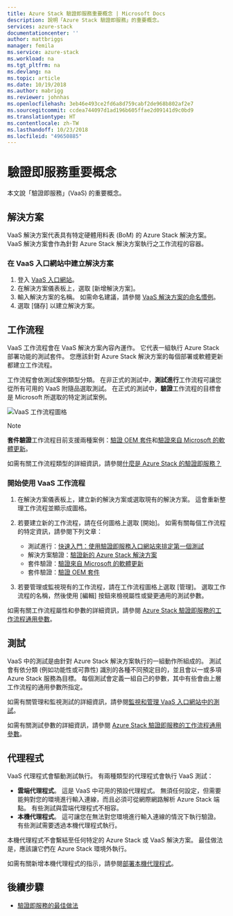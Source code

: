 ```yaml
---
title: Azure Stack 驗證即服務重要概念 | Microsoft Docs
description: 說明「Azure Stack 驗證即服務」的重要概念。
services: azure-stack
documentationcenter: ''
author: mattbriggs
manager: femila
ms.service: azure-stack
ms.workload: na
ms.tgt_pltfrm: na
ms.devlang: na
ms.topic: article
ms.date: 10/19/2018
ms.author: mabrigg
ms.reviewer: johnhas
ms.openlocfilehash: 3eb46e493ce2fd6a8d759cabf2de968b802af2e7
ms.sourcegitcommit: ccdea744097d1ad196b605ffae2d09141d9c0bd9
ms.translationtype: HT
ms.contentlocale: zh-TW
ms.lasthandoff: 10/23/2018
ms.locfileid: "49650885"
---
```

# <a name="validation-as-a-service-key-concepts"></a>驗證即服務重要概念

本文說「驗證即服務」(VaaS) 的重要概念。

## <a name="solutions"></a>解決方案

VaaS 解決方案代表具有特定硬體用料表 (BoM) 的 Azure Stack 解決方案。 VaaS 解決方案會作為針對 Azure Stack 解決方案執行之工作流程的容器。

### <a name="create-a-solution-in-the-vaas-portal"></a>在 VaaS 入口網站中建立解決方案

1. 登入 [VaaS 入口網站](https://azurestackvalidation.com)。
2. 在解決方案儀表板上，選取 [新增解決方案]。
3. 輸入解決方案的名稱。 如需命名建議，請參閱 [VaaS 解決方案的命名慣例](azure-stack-vaas-best-practice.md#naming-convention-for-vaas-solutions)。
4. 選取 [儲存] 以建立解決方案。

## <a name="workflows"></a>工作流程

VaaS 工作流程會在 VaaS 解決方案內容內運作。 它代表一組執行 Azure Stack 部署功能的測試套件。 您應該針對 Azure Stack 解決方案的每個部署或軟體更新都建立工作流程。

工作流程會依測試案例類型分類。 在非正式的測試中，**測試進行**工作流程可讓您從所有可用的 VaaS 附隨品選取測試。 在正式的測試中，**驗證**工作流程的目標會是 Microsoft 所選取的特定測試案例。

![VaaS 工作流程圖格](media/tile_all-workflows.png)

> [!NOTE]
> **套件驗證**工作流程目前支援兩種案例：[驗證 OEM 套件](azure-stack-vaas-validate-oem-package.md)和[驗證來自 Microsoft 的軟體更新](azure-stack-vaas-validate-microsoft-updates.md)。

如需有關工作流程類型的詳細資訊，請參閱[什麼是 Azure Stack 的驗證即服務？](azure-stack-vaas-overview.md)

### <a name="getting-started-with-vaas-workflows"></a>開始使用 VaaS 工作流程

1. 在解決方案儀表板上，建立新的解決方案或選取現有的解決方案。 這會重新整理工作流程並顯示成圖格。
2. 若要建立新的工作流程，請在任何圖格上選取 [開始]。 如需有關每個工作流程的特定資訊，請參閱下列文章：
    - 測試進行：[快速入門：使用驗證即服務入口網站來排定第一個測試](azure-stack-vaas-schedule-test-pass.md)
    - 解決方案驗證：[驗證新的 Azure Stack 解決方案](azure-stack-vaas-validate-solution-new.md)
    - 套件驗證：[驗證來自 Microsoft 的軟體更新](azure-stack-vaas-validate-microsoft-updates.md)
    - 套件驗證：[驗證 OEM 套件](azure-stack-vaas-validate-oem-package.md)

3. 若要管理或監視現有的工作流程，請在工作流程圖格上選取 [管理]。 選取工作流程的名稱，然後使用 [編輯] 按鈕來檢視屬性或變更通用的測試參數。

如需有關工作流程屬性和參數的詳細資訊，請參閱 [Azure Stack 驗證即服務的工作流程通用參數](azure-stack-vaas-parameters.md)。

## <a name="tests"></a>測試

VaaS 中的測試是由針對 Azure Stack 解決方案執行的一組動作所組成的。 測試會有依分類 (例如功能性或可靠性) 識別的各種不同預定目的，並且會以一或多項 Azure Stack 服務為目標。 每個測試會定義一組自己的參數，其中有些會由上層工作流程的通用參數所指定。

如需有關管理和監視測試的詳細資訊，請參閱[監視和管理 VaaS 入口網站中的測試](azure-stack-vaas-monitor-test.md)。

如需有關測試參數的詳細資訊，請參閱 [Azure Stack 驗證即服務的工作流程通用參數](azure-stack-vaas-parameters.md)。

## <a name="agents"></a>代理程式

VaaS 代理程式會驅動測試執行。 有兩種類型的代理程式會執行 VaaS 測試：

- **雲端代理程式**。 這是 VaaS 中可用的預設代理程式。 無須任何設定，但需要能夠對您的環境進行輸入連線，而且必須可從網際網路解析 Azure Stack 端點。 有些測試與雲端代理程式不相容。
- **本機代理程式**。 這可讓您在無法對您環境進行輸入連線的情況下執行驗證。 有些測試需要透過本機代理程式執行。

本機代理程式不會繫結至任何特定的 Azure Stack 或 VaaS 解決方案。 最佳做法是，應該讓它們在 Azure Stack 環境外執行。

如需有關新增本機代理程式的指示，請參閱[部署本機代理程式](azure-stack-vaas-local-agent.md)。

## <a name="next-steps"></a>後續步驟

- [驗證即服務的最佳做法](azure-stack-vaas-best-practice.md)